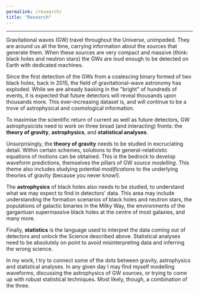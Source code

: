 ```yaml
---
permalink: /research/
title: "Research"
---
```


------------------

Gravitational waves (GW) travel throughout the Universe, unimpeded. They are around us all the time, carrying information about the sources that generate them. When these sources are very compact and massive (think: black holes and neutron stars) the GWs are loud enough to be detected on Earth with dedicated machines.

Since the first detection of the GWs from a coalescing binary formed of two black holes, back in 2015, the field of gravitational-wave astronomy has exploded. While we are already basking in the "bright" of hundreds of events, it is expected that future detectors will reveal thousands upon thousands more. This ever-increasing dataset is, and will continue to be a trove of astrophysical and cosmological information.

To maximise the scientific return of current as well as future detectors, GW astrophysicists need to work on three broad (and interacting) fronts: the **theory of gravity**, **astrophysics**, and **statistical analyses**.

Unsurprisingly, the **theory of gravity** needs to be studied in excruciating detail. Within certain schemes, solutions to the general-relativistic equations of motions can be obtained. This is the bedrock to develop waveform predictions, themselves the pillars of GW *source modelling*. This theme also includes studying potential *modifications* to the underlying theories of gravity (because you never know!).

The **astrophysics** of black holes also needs to be studied, to understand what we may expect to find in detectors' data. This area may include understanding the formation scenarios of black holes and neutron stars,  the populations of galactic binaries in the Milky Way, the environments of the gargantuan supermassive black holes at the centre of most galaxies, and many more.

Finally, **statistics** is the language used to interpret the data coming out of detectors and unlock the Science described above. Statistical analyses need to be absolutely on point to avoid misinterpreting data and inferring the wrong science.


In my work, I try to connect some of the dots between gravity, astrophysics and statistical analyses. In any given day I may find myself modelling waveforms, discussing the astrophysics of GW sources, or trying to come up with robust statistical techniques. Most likely, though, a combination of the three.